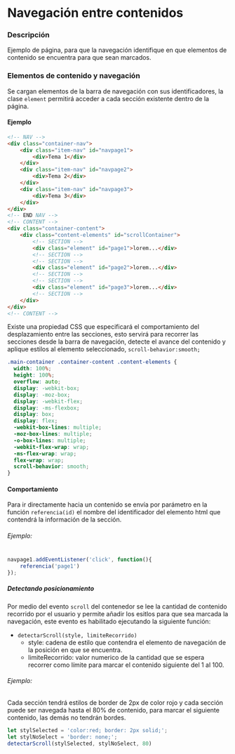 # Navegación entre contenidos
### Descripción
Ejemplo de página, para que la navegación identifique en que elementos de contenido se encuentra para que sean marcados.

### Elementos de contenido y navegación
Se cargan elementos de la barra de navegación con sus identificadores, la clase `element` permitirá acceder a cada sección existente dentro de la página.

#### Ejemplo
```html
<!-- NAV -->
<div class="container-nav">
	<div class="item-nav" id="navpage1">
		<div>Tema 1</div>
	</div>
	<div class="item-nav" id="navpage2">
		<div>Tema 2</div>
	</div>
	<div class="item-nav" id="navpage3">
		<div>Tema 3</div>
	</div>
</div>
<!-- END NAV -->
<!-- CONTENT -->
<div class="container-content">
	<div class="content-elements" id="scrollContainer">
	    <!-- SECTION -->
	    <div class="element" id="page1">lorem...</div>
	    <!-- SECTION -->
	    <!-- SECTION -->
	    <div class="element" id="page2">lorem...</div>
	    <!-- SECTION -->
	    <!-- SECTION -->
	    <div class="element" id="page3">lorem...</div>
	    <!-- SECTION -->
	</div>
</div>
<!-- CONTENT -->
```
Existe una propiedad CSS que especificará el comportamiento del desplazamiento entre las secciones, esto servirá para recorrer las secciones desde la barra de navegación, detecte el avance del contenido y aplique estilos al elemento seleccionado, `scroll-behavior:smooth;`

```css
.main-container .container-content .content-elements {
  width: 100%;
  height: 100%;
  overflow: auto;
  display: -webkit-box;
  display: -moz-box;
  display: -webkit-flex;
  display: -ms-flexbox;
  display: box;
  display: flex;
  -webkit-box-lines: multiple;
  -moz-box-lines: multiple;
  -o-box-lines: multiple;
  -webkit-flex-wrap: wrap;
  -ms-flex-wrap: wrap;
  flex-wrap: wrap;
  scroll-behavior: smooth;
}
```

#### Comportamiento
Para ir directamente hacia un contenido se envía por parámetro en la función `referencia(id)` el nombre del identificador del elemento html que contendrá la información de la sección.
###### Ejemplo:
#
```javascript
navpage1.addEventListener('click', function(){
	referencia('page1')
});
```
##### Detectando posicionamiento
Por medio del evento `scroll` del contenedor se lee la cantidad de contenido recorrido por el usuario y permite añadir los esitlos para que sea marcada la navegación, este evento es habilitado ejecutando la siguiente función:
* `detectarScroll(style, limiteRecorrido)`
    * style: cadena de estilo que contendra el elemento de navegación de la posición en que se encuentra.
    * limiteRecorrido: valor numerico de la cantidad que se espera recorrer como límite para marcar el contenido siguiente del 1 al 100.
###### Ejemplo:
Cada sección tendrá estilos de border de 2px de color rojo y cada sección puede ser navegada hasta el 80% de contenido, para marcar el siguiente contenido, las demás no tendrán bordes.
```javascript
let stylSelected = 'color:red; border: 2px solid;';
let stylNoSelect = 'border: none;';
detectarScroll(stylSelected, stylNoSelect, 80)
```

